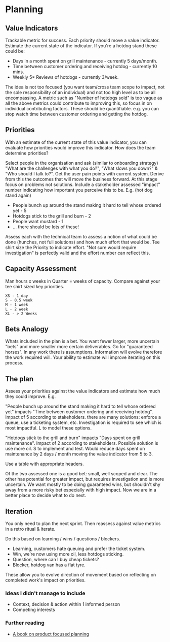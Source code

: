 # Planning

## Value Indicators

Trackable metric for success. Each priority should move a value indicator. Estimate the current state of the indicator. If you're a hotdog stand these could be:
* Days in a month spent on grill maintenance - currently 5 days/month.
* Time between customer ordering and receiving hotdog - currently 10 mins.
* Weekly 5* Reviews of hotdogs - currently 3/week.

The idea is not too focused (you want team/cross team scope to impact, not the sole responsibility of an individual) and not too high level as to be all encompassing. A metric such as "Number of hotdogs sold" is too vague as all the above metrics could contribute to improving this, so focus in on individual contributing factors. These should be quantifiable. e.g. you can stop watch time between customer ordering and getting the hotdog.



## Priorities

With an estimate of the current state of this value indicator, you can evaluate how priorities would improve this indicator. How does the team determine priorities?

Select people in the organisation and ask (similar to onboarding strategy) "What are the challenges with what you do?", "What slows you down?" & "Who should I talk to?". Get the user pain points with current system. Derive from this the outcomes that will move the business forward. At this stage focus on problems not solutions. Include a stakeholder assessed "impact" number indicating how important you perceive this to be. E.g. (hot dog stand again)
* People bunch up around the stand making it hard to tell whose ordered yet - 5
* Hotdogs stick to the grill and burn - 2
* People want mustard - 1
* ... there should be lots of these!

Assess each with the technical team to assess a notion of what could be done (hunches, not full solutions) and how much effort that would be. Tee shirt size the Priority to indicate effort. "Not sure would require investigation" is perfectly valid and the effort number can reflect this.

## Capacity Assessment

Man hours x weeks in Quarter = weeks of capacity. Compare against your tee shirt sized key priorities.
```
XS - 1 day
S - 0.5 week
M - 1 week
L - 2 week
XL - > 2 Weeks
```

## Bets Analogy

Whats included in the plan is a bet. You want fewer larger, more uncertain "bets" and more smaller more certain deliverables. Go for "guaranteed horses". In any work there is assumptions. Information will evolve therefore the work required will. Your ability to estimate will improve iterating on this process.

## The plan

Assess your priorities against the value indicators and estimate how much they could improve. E.g.

"People bunch up around the stand making it hard to tell whose ordered yet" impacts "Time between customer ordering and receiving hotdog". Impact of 5 according to stakeholders. there are many solutions: enforce a queue, use a ticketing system, etc. Investigation is required to see which is most impactful. L to model these options.

"Hotdogs stick to the grill and burn" impacts "Days spent on grill maintenance". Impact of 2 according to stakeholders. Possible solution is use more oil. S to implement and test. Would reduce days spent on maintenance by 2 days / month moving the value indicator from 5 to 3.

Use a table with appropriate headers.

Of the two assessed  one is a good bet: small, well scoped and clear. The other has potential for greater impact, but requires investigation and is more uncertain. We want mostly to be doing guaranteed wins, but shouldn't shy away from a more risky bet especially with high impact. Now we are in a better place to decide what to do next.

## Iteration

You only need to plan the next sprint. Then reassess against value metrics in a retro ritual & iterate.

Do this based on learning / wins / questions / blockers.

* Learning, customers hate queuing and prefer the ticket system.
* Win, we're now using more oil, less hotdogs sticking.
* Question, where can I buy cheap tickets?
* Blocker, hotdog van has a flat tyre.

These allow you to evolve direction of movement based on reflecting on completed work's impact on priorities.

### Ideas I didn't manage to include

* Context, decision & action within 1 informed person
* Competing interests

### Further reading

* [A book on product focused planning](https://www.amazon.com/Product-Momentum-Gap-Bringing-together/dp/B0CK9Y3V28)
